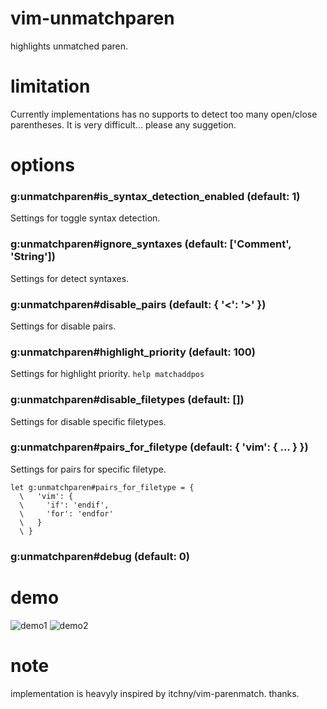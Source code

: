 # vim-unmatchparen

highlights unmatched paren.

# limitation
Currently implementations has no supports to detect too many open/close parentheses.
It is very difficult... please any suggetion.

# options

### g:unmatchparen#is_syntax_detection_enabled (default: 1)
Settings for toggle syntax detection.

### g:unmatchparen#ignore_syntaxes (default: ['Comment', 'String'])
Settings for detect syntaxes.

### g:unmatchparen#disable_pairs (default: { '<': '>' })
Settings for disable pairs.

### g:unmatchparen#highlight_priority (default: 100)
Settings for highlight priority. `help matchaddpos`

### g:unmatchparen#disable_filetypes (default: [])
Settings for disable specific filetypes.

### g:unmatchparen#pairs_for_filetype (default: { 'vim': { ... } })
Settings for pairs for specific filetype.

```VimL
let g:unmatchparen#pairs_for_filetype = {
  \   'vim': {
  \     'if': 'endif',
  \     'for': 'endfor'
  \   }
  \ }
```

### g:unmatchparen#debug (default: 0)

# demo

![demo1](https://user-images.githubusercontent.com/629908/52392193-15503980-2ae4-11e9-88b6-7c28a8b9c2cc.png)
![demo2](https://user-images.githubusercontent.com/629908/52392099-d28e6180-2ae3-11e9-9314-7cb352b8ac5c.png)


# note

implementation is heavyly inspired by itchny/vim-parenmatch. thanks.

